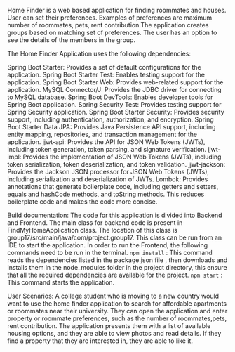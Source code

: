 Home Finder is a web based application for finding roommates and houses. User can set their preferences. Examples of preferences are maximum number of roommates, pets, rent contribution.The application creates groups based on matching set of preferences. The user has an option to see the details of the members in the group. 

The Home Finder Application  uses the following dependencies:

Spring Boot Starter: Provides a set of default configurations for the application.
Spring Boot Starter Test: Enables testing support for the  application.
Spring Boot Starter Web: Provides web-related support for the application.
MySQL Connector/J: Provides the JDBC driver for connecting to MySQL database.
Spring Boot DevTools: Enables developer tools for Spring Boot application.
Spring Security Test: Provides testing support for Spring Security application.
Spring Boot Starter Security: Provides security support, including authentication, authorization, and encryption.
Spring Boot Starter Data JPA: Provides Java Persistence API support, including entity mapping, repositories, and transaction management for the application.
jjwt-api: Provides the API for JSON Web Tokens (JWTs), including token generation, token parsing, and signature verification.
jjwt-impl: Provides the implementation of JSON Web Tokens (JWTs), including token serialization, token deserialization, and token validation.
jjwt-jackson: Provides the Jackson JSON processor for JSON Web Tokens (JWTs), including serialization and deserialization of JWTs.
Lombok: Provides annotations that generate boilerplate code, including getters and setters, equals and hashCode methods, and toString methods. This reduces boilerplate code and makes the code more concise.


Build documentation:
The code for this application is divided into Backend and Frontend.
The main class for backend code is present in FindMyHomeApplication class. The location of this class is group17/src/main/java/com/project.group17. This class can be run from an IDE to start the application.
In order to run the Frontend, the following commands need to be run in the terminal.
`npm install` : This command reads the dependencies listed in the package.json file , then downloads and installs them in the node_modules folder in the project directory, this ensure that all the required dependencies are available for the project.
`npm start`  : This command starts the application. 

User Scenarios:
A college student who is moving to a new country would want to use the home finder application to search for affordable apartments or roommates near their university. They can open the application and enter property or roommate preferences, such as the number of roommates,pets, rent contribution.
The application presents them with a list of available housing options, and they are able to view photos and read details. If they find a property that they are interested in, they are able to like it. 





